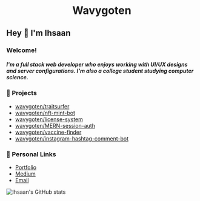 <div align="center">
    <h1>Wavygoten</h1>
</div>

## Hey :wave: I'm Ihsaan

### Welcome!

##### I'm a full stack web developer who enjoys working with UI/UX designs and server configurations. I'm also a college student studying computer science.

### :notebook: Projects

- [wavygoten/traitsurfer]
- [wavygoten/nft-mint-bot]
- [wavygoten/license-system]
- [wavygoten/MERN-session-auth]
- [wavygoten/vaccine-finder]
- [wavygoten/instagram-hashtag-comment-bot]

### :link: Personal Links

- [Portfolio]
- [Medium]
- [Email]

![Ihsaan's GitHub stats](https://github-readme-stats.vercel.app/api?username=wavygoten&theme=tokyonight&show_icons=true)

[wavygoten/traitsurfer]: https://github.com/wavygoten/rarity-api
[wavygoten/nft-mint-bot]: https://github.com/wavygoten/nft-mint-bot
[wavygoten/license-system]: https://github.com/wavygoten/Licensing-System
[wavygoten/mern-session-auth]: https://github.com/wavygoten/MERN-session-auth
[wavygoten/vaccine-finder]: https://github.com/wavygoten/vaccine-finder
[wavygoten/instagram-hashtag-comment-bot]: https://github.com/wavygoten/ig-hashtag-comment-bot
[portfolio]: https://ihsaancloud.vercel.app/
[medium]: https://ihsaan.medium.com/
[email]: mailto:ihsaan.b@yahoo.com
